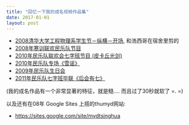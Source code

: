 ```yaml
---
title: "回忆一下我的成名视频作品集"
date: 2017-01-01
layout: post
---
```


 - [2008清华大学工程物理系学生节－纵横－开场](http://v.youku.com/v_show/id_XNTY4Njg5MTI=.html), 和浩西哥在宿舍里剪的
 - [2008年寒训联欢民乐队节目](http://v.youku.com/v_show/id_XNzM2OTg5NTI=.html)
 - [2010年民乐队联欢会七字班节目 (皮卡丘光剑)](http://v.youku.com/v_show/id_XMTc5MDU1OTQ0.html)
 - [2010年民乐队专场《雪谣》](http://v.youku.com/v_show/id_XMTQwNDA3NDgw.html)
 - [2009年民乐队生日会](http://v.youku.com/v_show/id_XMTMxMTcyOTgw.html)
 - [2011年民乐队七字班毕联《后会有七》](http://v.youku.com/v_show/id_XNDM0ODg5MDA4.html)

(我的成名作品有一个非常显著的特征，就是糙....  而且过了30秒就软了 =. =)

以及还有在08年 Google Sites 上搭的thumyd网站: 

 - <https://sites.google.com/site/mydtsinghua>
